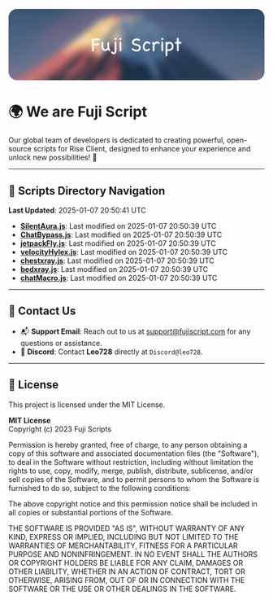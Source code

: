 ![Banner](.github/b.webp)

# 🌍 **We are Fuji Script**

Our global team of developers is dedicated to creating powerful, open-source scripts for Rise Client, designed to enhance your experience and unlock new possibilities! 🌟

---
<!-- SCRIPTS_NAVIGATION_START -->
## 📂 **Scripts Directory Navigation**

**Last Updated**: 2025-01-07 20:50:41 UTC

- **[SilentAura.js](scripts/SilentAura.js)**: Last modified on 2025-01-07 20:50:39 UTC
- **[ChatBypass.js](scripts/ChatBypass.js)**: Last modified on 2025-01-07 20:50:39 UTC
- **[jetpackFly.js](scripts/jetpackFly.js)**: Last modified on 2025-01-07 20:50:39 UTC
- **[velocityHylex.js](scripts/velocityHylex.js)**: Last modified on 2025-01-07 20:50:39 UTC
- **[chestxray.js](scripts/chestxray.js)**: Last modified on 2025-01-07 20:50:39 UTC
- **[bedxray.js](scripts/bedxray.js)**: Last modified on 2025-01-07 20:50:39 UTC
- **[chatMacro.js](scripts/chatMacro.js)**: Last modified on 2025-01-07 20:50:39 UTC

<!-- SCRIPTS_NAVIGATION_END -->

---

## 💬 **Contact Us**  
- 📬 **Support Email**: Reach out to us at [support@fujiscript.com](mailto:support@fujiscript.com) for any questions or assistance.  
- 💬 **Discord**: Contact **Leo728** directly at `Discord@leo728`.

---

## 📜 **License**

This project is licensed under the MIT License.  

**MIT License**  
Copyright (c) 2023 Fuji Scripts  

Permission is hereby granted, free of charge, to any person obtaining a copy of this software and associated documentation files (the "Software"), to deal in the Software without restriction, including without limitation the rights to use, copy, modify, merge, publish, distribute, sublicense, and/or sell copies of the Software, and to permit persons to whom the Software is furnished to do so, subject to the following conditions:  

The above copyright notice and this permission notice shall be included in all copies or substantial portions of the Software.  

THE SOFTWARE IS PROVIDED "AS IS", WITHOUT WARRANTY OF ANY KIND, EXPRESS OR IMPLIED, INCLUDING BUT NOT LIMITED TO THE WARRANTIES OF MERCHANTABILITY, FITNESS FOR A PARTICULAR PURPOSE AND NONINFRINGEMENT. IN NO EVENT SHALL THE AUTHORS OR COPYRIGHT HOLDERS BE LIABLE FOR ANY CLAIM, DAMAGES OR OTHER LIABILITY, WHETHER IN AN ACTION OF CONTRACT, TORT OR OTHERWISE, ARISING FROM, OUT OF OR IN CONNECTION WITH THE SOFTWARE OR THE USE OR OTHER DEALINGS IN THE SOFTWARE.  
